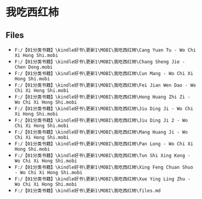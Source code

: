 # 我吃西红柿

## Files

- `F:/【01分类书籍】\kindle好书\更新1\MOBI\我吃西红柿\Cang Yuan Tu - Wo Chi Xi Hong Shi.mobi`
- `F:/【01分类书籍】\kindle好书\更新1\MOBI\我吃西红柿\Chang Sheng Jie - Chen Dong.mobi`
- `F:/【01分类书籍】\kindle好书\更新1\MOBI\我吃西红柿\Cun Mang - Wo Chi Xi Hong Shi.mobi`
- `F:/【01分类书籍】\kindle好书\更新1\MOBI\我吃西红柿\Fei Jian Wen Dao - Wo Chi Xi Hong Shi.mobi`
- `F:/【01分类书籍】\kindle好书\更新1\MOBI\我吃西红柿\Hong Huang Zhi Zi - Wo Chi Xi Hong Shi.mobi`
- `F:/【01分类书籍】\kindle好书\更新1\MOBI\我吃西红柿\Jiu Ding Ji - Wo Chi Xi Hong Shi.mobi`
- `F:/【01分类书籍】\kindle好书\更新1\MOBI\我吃西红柿\Jiu Ding Ji 2 - Wo Chi Xi Hong Shi.mobi`
- `F:/【01分类书籍】\kindle好书\更新1\MOBI\我吃西红柿\Mang Huang Ji - Wo Chi Xi Hong Shi.mobi`
- `F:/【01分类书籍】\kindle好书\更新1\MOBI\我吃西红柿\Pan Long - Wo Chi Xi Hong Shi.mobi`
- `F:/【01分类书籍】\kindle好书\更新1\MOBI\我吃西红柿\Tun Shi Xing Kong - Wo Chi Xi Hong Shi.mobi`
- `F:/【01分类书籍】\kindle好书\更新1\MOBI\我吃西红柿\Xing Feng Chuan Shuo - Wo Chi Xi Hong Shi.mobi`
- `F:/【01分类书籍】\kindle好书\更新1\MOBI\我吃西红柿\Xue Ying Ling Zhu - Wo Chi Xi Hong Shi.mobi`
- `F:/【01分类书籍】\kindle好书\更新1\MOBI\我吃西红柿\files.md`
